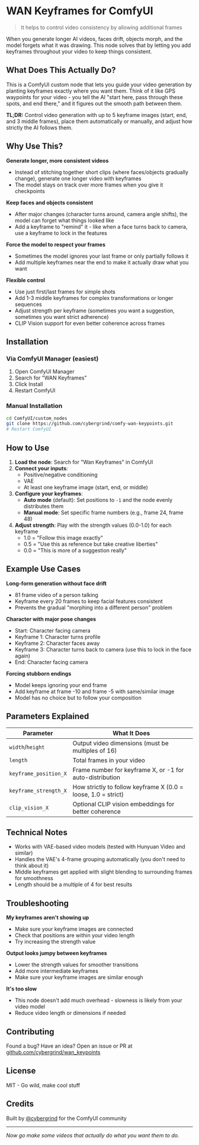 # WAN Keyframes for ComfyUI

> It helps to control video consistency by allowing additional frames

When you generate longer AI videos, faces drift, objects morph, and the model forgets what it was drawing. This node solves that by letting you add keyframes throughout your video to keep things consistent.

## What Does This Actually Do?

This is a ComfyUI custom node that lets you guide your video generation by planting keyframes exactly where you want them. Think of it like GPS waypoints for your video - you tell the AI "start here, pass through these spots, and end there," and it figures out the smooth path between them.

**TL;DR:** Control video generation with up to 5 keyframe images (start, end, and 3 middle frames), place them automatically or manually, and adjust how strictly the AI follows them.

## Why Use This?

**Generate longer, more consistent videos**
- Instead of stitching together short clips (where faces/objects gradually change), generate one longer video with keyframes
- The model stays on track over more frames when you give it checkpoints

**Keep faces and objects consistent**
- After major changes (character turns around, camera angle shifts), the model can forget what things looked like
- Add a keyframe to "remind" it - like when a face turns back to camera, use a keyframe to lock in the features

**Force the model to respect your frames**
- Sometimes the model ignores your last frame or only partially follows it
- Add multiple keyframes near the end to make it actually draw what you want

**Flexible control**
- Use just first/last frames for simple shots
- Add 1-3 middle keyframes for complex transformations or longer sequences
- Adjust strength per keyframe (sometimes you want a suggestion, sometimes you want strict adherence)
- CLIP Vision support for even better coherence across frames

## Installation

### Via ComfyUI Manager (easiest)
1. Open ComfyUI Manager
2. Search for "WAN Keyframes"
3. Click Install
4. Restart ComfyUI

### Manual Installation
```bash
cd ComfyUI/custom_nodes
git clone https://github.com/cybergrind/comfy-wan-keypoints.git
# Restart ComfyUI
```

## How to Use

1. **Load the node**: Search for "Wan Keyframes" in ComfyUI
2. **Connect your inputs**:
   - Positive/negative conditioning
   - VAE
   - At least one keyframe image (start, end, or middle)
3. **Configure your keyframes**:
   - **Auto mode** (default): Set positions to `-1` and the node evenly distributes them
   - **Manual mode**: Set specific frame numbers (e.g., frame 24, frame 48)
4. **Adjust strength**: Play with the strength values (0.0-1.0) for each keyframe
   - 1.0 = "Follow this image exactly"
   - 0.5 = "Use this as reference but take creative liberties"
   - 0.0 = "This is more of a suggestion really"

## Example Use Cases

**Long-form generation without face drift**
- 81 frame video of a person talking
- Keyframe every 20 frames to keep facial features consistent
- Prevents the gradual "morphing into a different person" problem

**Character with major pose changes**
- Start: Character facing camera
- Keyframe 1: Character turns profile
- Keyframe 2: Character faces away
- Keyframe 3: Character turns back to camera (use this to lock in the face again)
- End: Character facing camera

**Forcing stubborn endings**
- Model keeps ignoring your end frame
- Add keyframe at frame -10 and frame -5 with same/similar image
- Model has no choice but to follow your composition

## Parameters Explained

| Parameter | What It Does |
|-----------|-------------|
| `width`/`height` | Output video dimensions (must be multiples of 16) |
| `length` | Total frames in your video |
| `keyframe_position_X` | Frame number for keyframe X, or -1 for auto-distribution |
| `keyframe_strength_X` | How strictly to follow keyframe X (0.0 = loose, 1.0 = strict) |
| `clip_vision_X` | Optional CLIP vision embeddings for better coherence |

## Technical Notes

- Works with VAE-based video models (tested with Hunyuan Video and similar)
- Handles the VAE's 4-frame grouping automatically (you don't need to think about it)
- Middle keyframes get applied with slight blending to surrounding frames for smoothness
- Length should be a multiple of 4 for best results

## Troubleshooting

**My keyframes aren't showing up**
- Make sure your keyframe images are connected
- Check that positions are within your video length
- Try increasing the strength value

**Output looks jumpy between keyframes**
- Lower the strength values for smoother transitions
- Add more intermediate keyframes
- Make sure your keyframe images are similar enough

**It's too slow**
- This node doesn't add much overhead - slowness is likely from your video model
- Reduce video length or dimensions if needed

## Contributing

Found a bug? Have an idea? Open an issue or PR at [github.com/cybergrind/wan_keypoints](https://github.com/cybergrind/wan_keypoints)

## License

MIT - Go wild, make cool stuff

## Credits

Built by [@cybergrind](https://github.com/cybergrind) for the ComfyUI community

---

*Now go make some videos that actually do what you want them to do.*
